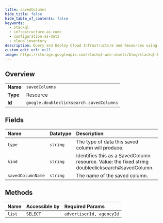 ```yaml
---
title: savedColumns
hide_title: false
hide_table_of_contents: false
keywords:
  - stackql
  - infrastructure-as-code
  - configuration-as-data
  - cloud inventory
description: Query and Deploy Cloud Infrastructure and Resources using SQL
custom_edit_url: null
image: https://storage.googleapis.com/stackql-web-assets/blog/stackql-blog-post-featured-image.png
---
```

  
    

## Overview
<table><tbody>
<tr><td><b>Name</b></td><td><code>savedColumns</code></td></tr>
<tr><td><b>Type</b></td><td>Resource</td></tr>
<tr><td><b>Id</b></td><td><code>google.doubleclicksearch.savedColumns</code></td></tr>
</tbody></table>

## Fields
| Name | Datatype | Description |
|:-----|:---------|:------------|
| `type` | `string` | The type of data this saved column will produce. |
| `kind` | `string` | Identifies this as a SavedColumn resource. Value: the fixed string doubleclicksearch#savedColumn. |
| `savedColumnName` | `string` | The name of the saved column. |
## Methods
| Name | Accessible by | Required Params |
|:-----|:--------------|:----------------|
| `list` | `SELECT` | `advertiserId, agencyId` |
